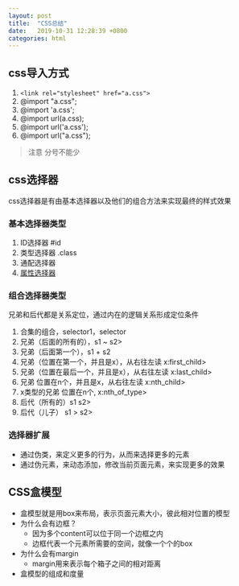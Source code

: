 ```yaml
---
layout: post
title:  "CSS总结"
date:   2019-10-31 12:28:39 +0800
categories: html
---
```

  
## css导入方式
1. `<link rel="stylesheet" href="a.css">`
2. @import "a.css";
3. @import 'a.css';
4. @import url(a.css);
5. @import url('a.css');
6. @import url("a.css");

> 注意 分号不能少

## css选择器 
css选择器是有由基本选择器以及他们的组合方法来实现最终的样式效果

### 基本选择器类型
1. ID选择器 #id
2. 类型选择器 .class
3. 通配选择器 
4. [属性选择器](https://developer.mozilla.org/zh-CN/docs/Web/CSS/Attribute_selectors)

### 组合选择器类型
兄弟和后代都是关系定位，通过内在的逻辑关系形成定位条件
1. 合集的组合，selector1，selector
2. 兄弟（后面的所有的），s1 ~ s2>
3. 兄弟（后面第一个），s1 + s2
4. 兄弟（位置在第一个，并且是x），从右往左读 x:first_child>
5. 兄弟（位置在最后一个，并且是x），从右往左读 x:last_child>
6. 兄弟 位置在n个，并且是x，从右往左读 x:nth_child>
7. x类型的兄弟 位置在n个, x:nth_of_type>
8. 后代（所有的）s1 s2>
9. 后代（儿子） s1 > s2>

### 选择器扩展
- 通过伪类，来定义更多的行为，从而来选择更多的元素
- 通过伪元素，来动态添加，修改当前页面元素，来实现更多的效果

## CSS盒模型
- 盒模型就是用box来布局，表示页面元素大小，彼此相对位置的模型
- 为什么会有边框？
  - 因为多个content可以位于同一个边框之内
  - 边框代表一个元素所需要的空间，就像一个个的box
- 为什么会有margin
  - margin用来表示每个箱子之间的相对距离
- 盒模型的组成和度量
